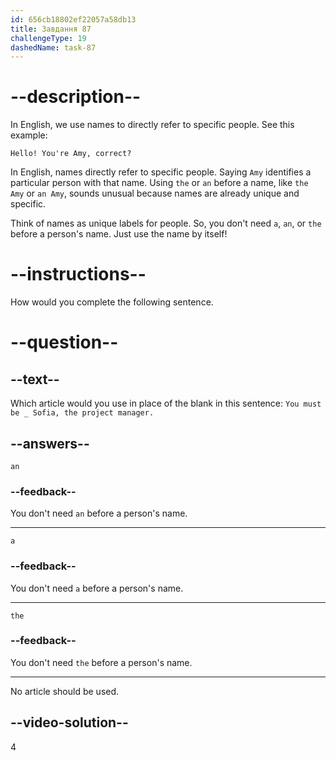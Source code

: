 ```yaml
---
id: 656cb18802ef22057a58db13
title: Завдання 87
challengeType: 19
dashedName: task-87
---
```


# --description--

In English, we use names to directly refer to specific people. See this example:

`Hello! You're Amy, correct?`

In English, names directly refer to specific people. Saying `Amy` identifies a particular person with that name. Using `the` or `an` before a name, like `the Amy` or `an Amy`, sounds unusual because names are already unique and specific.

Think of names as unique labels for people. So, you don't need `a`, `an`, or `the` before a person's name. Just use the name by itself!

# --instructions--

How would you complete the following sentence.

# --question--

## --text--

Which article would you use in place of the blank in this sentence: `You must be _ Sofia, the project manager.`

## --answers--

`an`

### --feedback--

You don't need `an` before a person's name.

---

`a`

### --feedback--

You don't need `a` before a person's name.

---

`the`

### --feedback--

You don't need `the` before a person's name.

---

No article should be used.

## --video-solution--

4
